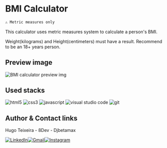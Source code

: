 # BMI Calculator

``` html
⚠️ Metric measures only
```

This calculator uses metric measures system to calculate a person's BMI.

Weight(kilograms) and Height(centimeters) must have a result. Recommend to be an 18+ years person.

## Preview image

![BMI calculator preview img](./img/bmi-calculator-preview-img.pngbmi-calculator-preview-img.png)

## Used stacks

![html5](https://img.shields.io/badge/html5-%23E34F26.svg?style=for-the-badge&logo=html5&logoColor=white)
![css3](https://img.shields.io/badge/css3-%231572B6.svg?style=for-the-badge&logo=css3&logoColor=white)
![javascript](https://img.shields.io/badge/javascript-%23323330.svg?style=for-the-badge&logo=javascript&logoColor=%23F7DF1E)
![visual studio code](https://img.shields.io/badge/Visual%20Studio%20Code-0078d7.svg?style=for-the-badge&logo=visual-studio-code&logoColor=white)
![git](https://img.shields.io/badge/git-%23F05033.svg?style=for-the-badge&logo=git&logoColor=white)

## Author & Contact links

Hugo Teixeira - 8Dev - Djbetamax

[![LinkedIn](https://img.shields.io/badge/linkedin-%230077B5.svg?style=for-the-badge&logo=linkedin&logoColor=white)](www.linkedin.com/in/8dev)[![Gmail](https://img.shields.io/badge/Gmail-D14836?style=for-the-badge&logo=gmail&logoColor=white)](https://mailto:hugots23@gmail.com)[![Instagram](https://img.shields.io/badge/Instagram-%23E4405F.svg?style=for-the-badge&logo=Instagram&logoColor=white)](https://www.instagram.com/hugo_8dev/)
